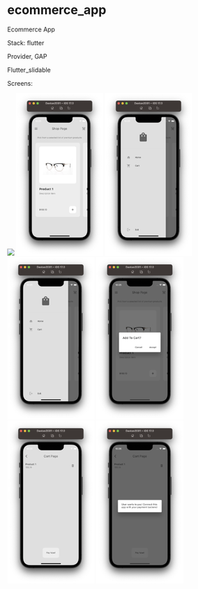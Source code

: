 # ecommerce_app

Ecommerce App



Stack: flutter</p> 
Provider, GAP</p>
Flutter_slidable</p>
Screens: 

<p float="left">
  <img src="Screen1" width="200" /> 
</n>
  <img src="Screen2.png" width="200" />
  <img src="Screen3.png" width="200" />
  <img src="Screen3.png" width="200" />
  <img src="Screen4.png" width="200" />
  <img src="Screen5.png" width="200" />
  <img src="Screen6.png" width="200" />


  
</p>



